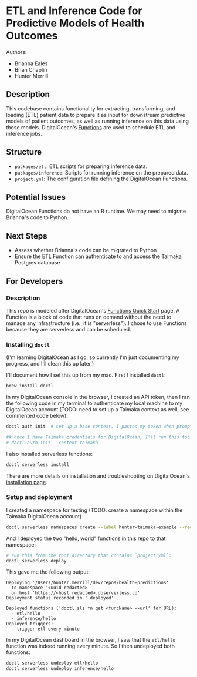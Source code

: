 # ETL and Inference Code for Predictive Models of Health Outcomes

Authors:
- Brianna Eales
- Brian Chaplin
- Hunter Merrill

## Description

This codebase contains functionality for extracting, transforming, and loading (ETL) patient data to prepare it as input for downstream predictive models of patient outcomes, as well as running inference on this data using those models. DigitalOcean's [Functions](https://docs.digitalocean.com/products/functions/) are used to schedule ETL and inference jobs.

## Structure

- `packages/etl`: ETL scripts for preparing inference data.
- `packages/inference`: Scripts for running inference on the prepared data.
- `project.yml`: The configuration file defining the DigitalOcean Functions.

## Potential Issues

DigitalOcean Functions do not have an R runtime. We may need to migrate Brianna's code to Python.

## Next Steps

- Assess whether Brianna's code can be migrated to Python
- Ensure the ETL Function can authenticate to and access the Taimaka Postgres database

## For Developers

### Description

This repo is modeled after DigitalOcean's [Functions Quick Start](https://docs.digitalocean.com/products/functions/getting-started/quickstart/) page. A Function is a block of code that runs on demand without the need to manage any infrastructure (i.e., it is "serverless"). I chose to use Functions because they are serverless and can be scheduled.

### Installing `doctl`

(I'm learning DigitalOcean as I go, so currently I'm just documenting my progress, and I'll clean this up later.)

I'll document how I set this up from my mac. First I installed `doctl`:
```bash
brew install doctl
```

In my DigitalOcean console in the browser, I created an API token, then I ran the following code in my terminal to authenticate my local machine to my DigitalOcean account (TODO: need to set up a Taimaka context as well, see commented code below):
```bash
doctl auth init  # set up a base context. I pasted my token when prompted.

## once I have Taimaka credentials for DigitalOcean, I'll run this too:
# doctl auth init --context taimaka
```

I also installed serverless functions:
```bash
doctl serverless install
```

There are more details on installation and troubleshooting on DigitalOcean's [installation page](https://docs.digitalocean.com/reference/doctl/how-to/install/).

### Setup and deployment

I created a namespace for testing (TODO: create a namespace within the Taimaka DigitalOcean account)
```bash
doctl serverless namespaces create --label hunter-taimaka-example --region nyc1
```

And I deployed the two "hello, world" functions in this repo to that namespace:
```bash
# run this from the root directory that contains `project.yml`:
doctl serverless deploy .
```

This gave me the following output:
```
Deploying '/Users/hunter.merrill/dev/repos/health-predictions'
  to namespace '<uuid redacted>'
  on host 'https://<host redacted>.doserverless.co'
Deployment status recorded in '.deployed'

Deployed functions ('doctl sls fn get <funcName> --url' for URL):
  - etl/hello
  - inference/hello
Deployed triggers:
  - trigger-etl-every-minute
```

In my DigitalOcean dashboard in the browser, I saw that the `etl/hello` function was indeed running every minute. So I then undeployed both functions:
```bash
doctl serverless undeploy etl/hello
doctl serverless undeploy inference/hello
```